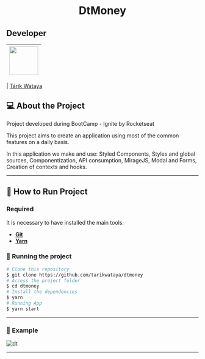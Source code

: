 <h1 align="center">
  DtMoney
</h1>

## Developer

| [<img src="https://avatars.githubusercontent.com/u/17626241?s=460&u=0138711ab23cca398590c107bf0eaa823f44728a&v=4" width="75px;"/>](https://github.com/tarikwataya) |
| :------------------------------------------------------------------------------------------------------------------------: |

| [Tárik Wataya](https://github.com/tarikwataya)

## 💻 About the Project

Project developed during BootCamp - Ignite by Rocketseat

This project aims to create an application using most of the common features on a daily basis.

In this application we make and use: Styled Components, Styles and global sources, Componentization, API consumption, MirageJS, Modal and Forms, Creation of contexts and hooks.

---

## 🚀 How to Run Project

### Required

It is necessary to have installed the main tools:

- **[Git](https://git-scm.com)**
- **[Yarn](https://yarnpkg.com/getting-started/install)**

### 🧭 Running the project

```bash
# Clone this repository
$ git clone https://github.com/tarikwataya/dtmoney
# Access the project folder
$ cd dtmoney
# Install the dependencies
$ yarn
# Running App
$ yarn start
```

---
### 🎥️ Example
  ![dt](https://user-images.githubusercontent.com/17626241/113638841-2bb79880-964e-11eb-9cac-9e592abc0afc.PNG)

---
